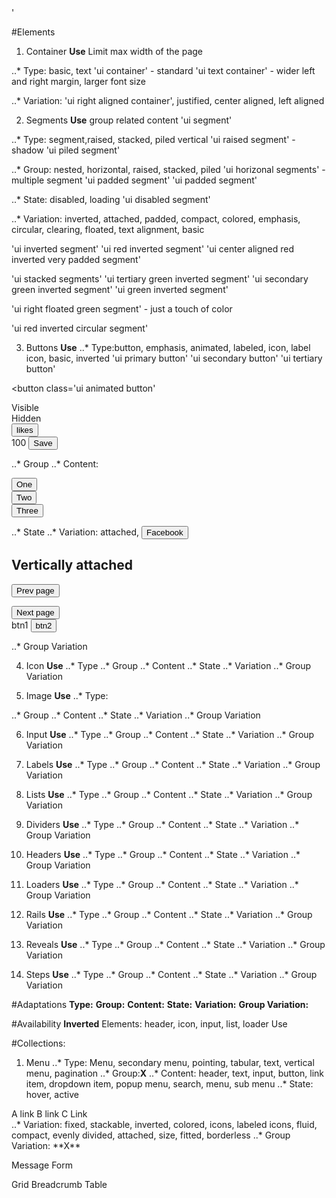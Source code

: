 
<head>
<link rel="stylesheet" href="https://cdnjs.cloudflare.com/ajax/libs/semantic-ui/2.2.13/semantic.min.css>
</head>

<body>

#container wrapps everything to make page responsive
<div class="ui container">
</div>

<script src="https://cdnjs.cloudflare.com/ajax/libs/semantic-ui/2.2.13/semantic.min.js">
</script>
</body>
'

<div class='margin top'></div>

#Elements
1. Container 
**Use** Limit max width of the page 

..* Type: basic, text
'ui container' - standard
'ui text container' - wider left and right margin, larger font size

..* Variation:
'ui right aligned container', 
justified, 
center aligned, 
left aligned


2. Segments
**Use**  group related content
'ui segment'

..* Type: segment,raised, stacked, piled vertical
'ui raised segment' - shadow 
'ui piled segment'

..* Group: nested, horizontal, raised, stacked, piled
'ui horizonal segments' - multiple segment
  'ui padded segment'
  'ui padded segment'

..* State: disabled, loading
'ui disabled segment'

..* Variation: inverted, attached, padded, compact, colored, emphasis, circular, clearing, floated, text alignment, basic

'ui inverted segment'
'ui red inverted segment'
'ui center aligned red inverted very padded segment'

'ui stacked segments'
  'ui tertiary green inverted segment'
  'ui secondary green inverted segment'
  'ui green inverted segment'

'ui right floated green segment' - just a touch of color

'ui red inverted circular segment'


3. Buttons
**Use**
..* Type:button, emphasis, animated, labeled, icon, label icon, basic, inverted
'ui primary button'
'ui secondary button'
'ui tertiary button'

<button class='ui animated button'
  <div class='visible content'>Visible</div>
  <div class='hidden content'>Hidden</div>
</button>

<button class='ui labeled button'>
  <div class='ui button'>likes</button>
  <div class='ui basic left pointing label'>100</button>
</button>

<button class='ui labeled icon button'>
  <i class='save icon'></i>Save
</button>

..* Group
..* Content:
<div class='ui buttons'>
  <button class='ui green button'>One</button>
  <div class='or'></div>
  <button class='ui red button'>Two</button>
  <div class='or'></div>
  <button class='ui blue button'>Three</button>
</div>

..* State
..* Variation: attached,
<button class='ui facebook button'>
  <i class='facebook f icon'></i>Facebook
</button>

<div class='margin top'>
  <h2>Vertically attached</h2>
  <div class='ui top attached buttons'>
    <button class='ui primary button'>Prev page</button>
  </div>
  <div class='ui attached segment'>
    <p></p>
  </div>
  <div class='ui button=m attached buttons'>
    <button class='ui secondary button'>Next page</button>
  </div>
</div>

<div class='ui massive vertical red buttons>
  <button class='ui button'>btn1</button>
  <button class='ui button'>btn2</button>
</div>


..* Group Variation

4. Icon
**Use**
..* Type
..* Group
..* Content
..* State
..* Variation
..* Group Variation

5. Image
**Use**
..* Type: 

..* Group
..* Content
..* State
..* Variation
..* Group Variation

6. Input
**Use**
..* Type
..* Group
..* Content
..* State
..* Variation
..* Group Variation

7. Labels
**Use**
..* Type
..* Group
..* Content
..* State
..* Variation
..* Group Variation

8. Lists
**Use**
..* Type
..* Group
..* Content
..* State
..* Variation
..* Group Variation

9. Dividers
**Use**
..* Type
..* Group
..* Content
..* State
..* Variation
..* Group Variation

10. Headers
**Use**
..* Type
..* Group
..* Content
..* State
..* Variation
..* Group Variation

11. Loaders
**Use**
..* Type
..* Group
..* Content
..* State
..* Variation
..* Group Variation

12. Rails
**Use**
..* Type
..* Group
..* Content
..* State
..* Variation
..* Group Variation

13. Reveals
**Use**
..* Type
..* Group
..* Content
..* State
..* Variation
..* Group Variation

14. Steps
**Use**
..* Type
..* Group
..* Content
..* State
..* Variation
..* Group Variation



#Adaptations
**Type:**
**Group:**
**Content:**
**State:**
**Variation:**
**Group Variation:** 

#Availability
**Inverted**
Elements: header, icon, input, list, loader
Use

#Collections:
1. Menu
..* Type: Menu, secondary menu, pointing, tabular, text, vertical menu, pagination
..* Group:**X**
..* Content: header, text, input, button, link item, dropdown item, popup menu, search, menu, sub menu
..* State: hover, active
<div class="ui compact menu">
  <a class="item"> A link</a>
  <a class="item"> B link</a>
  <a class="active item"> C Link</div> 
</div>
..* Variation: fixed, stackable, inverted, colored, icons, labeled icons, fluid, compact, evenly divided, attached, size, fitted, borderless
..* Group Variation: **X**

Message
Form

Grid
Breadcrumb
Table



